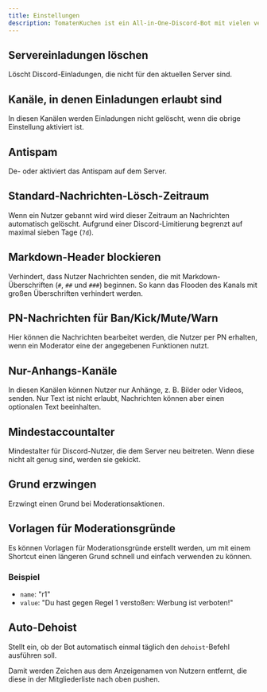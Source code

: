 ```yaml
---
title: Einstellungen
description: TomatenKuchen ist ein All-in-One-Discord-Bot mit vielen verschiedenen Funktionen. Erklärungen zu den möglichen AutoMod-Einstellungen.
---
```


## Servereinladungen löschen

Löscht Discord-Einladungen, die nicht für den aktuellen Server sind.

## Kanäle, in denen Einladungen erlaubt sind

In diesen Kanälen werden Einladungen nicht gelöscht, wenn die obrige Einstellung aktiviert ist.

## Antispam

De- oder aktiviert das Antispam auf dem Server.

## Standard-Nachrichten-Lösch-Zeitraum

Wenn ein Nutzer gebannt wird wird dieser Zeitraum an Nachrichten automatisch gelöscht. Aufgrund einer Discord-Limitierung begrenzt auf maximal sieben Tage (`7d`).

## Markdown-Header blockieren

Verhindert, dass Nutzer Nachrichten senden, die mit Markdown-Überschriften (`#`, `##` und `###`) beginnen. So kann das Flooden des Kanals mit großen Überschriften verhindert werden.

## PN-Nachrichten für Ban/Kick/Mute/Warn

Hier können die Nachrichten bearbeitet werden, die Nutzer per PN erhalten, wenn ein Moderator eine der angegebenen Funktionen nutzt.

## Nur-Anhangs-Kanäle

In diesen Kanälen können Nutzer nur Anhänge, z. B. Bilder oder Videos, senden. Nur Text ist nicht erlaubt, Nachrichten können aber einen optionalen Text beeinhalten.

## Mindestaccountalter

Mindestalter für Discord-Nutzer, die dem Server neu beitreten. Wenn diese nicht alt genug sind, werden sie gekickt.

## Grund erzwingen

Erzwingt einen Grund bei Moderationsaktionen.

## Vorlagen für Moderationsgründe

Es können Vorlagen für Moderationsgründe erstellt werden, um mit einem Shortcut einen längeren Grund schnell und einfach verwenden zu können.

### Beispiel

- `name`: "r1"
- `value`: "Du hast gegen Regel 1 verstoßen: Werbung ist verboten!"

## Auto-Dehoist

Stellt ein, ob der Bot automatisch einmal täglich den `dehoist`-Befehl ausführen soll.

Damit werden Zeichen aus dem Anzeigenamen von Nutzern entfernt, die diese in der Mitgliederliste nach oben pushen.
